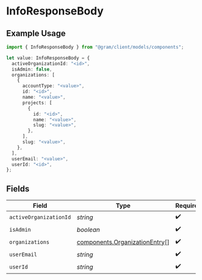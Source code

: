 # InfoResponseBody

## Example Usage

```typescript
import { InfoResponseBody } from "@gram/client/models/components";

let value: InfoResponseBody = {
  activeOrganizationId: "<id>",
  isAdmin: false,
  organizations: [
    {
      accountType: "<value>",
      id: "<id>",
      name: "<value>",
      projects: [
        {
          id: "<id>",
          name: "<value>",
          slug: "<value>",
        },
      ],
      slug: "<value>",
    },
  ],
  userEmail: "<value>",
  userId: "<id>",
};
```

## Fields

| Field                                                                          | Type                                                                           | Required                                                                       | Description                                                                    |
| ------------------------------------------------------------------------------ | ------------------------------------------------------------------------------ | ------------------------------------------------------------------------------ | ------------------------------------------------------------------------------ |
| `activeOrganizationId`                                                         | *string*                                                                       | :heavy_check_mark:                                                             | N/A                                                                            |
| `isAdmin`                                                                      | *boolean*                                                                      | :heavy_check_mark:                                                             | N/A                                                                            |
| `organizations`                                                                | [components.OrganizationEntry](../../models/components/organizationentry.md)[] | :heavy_check_mark:                                                             | N/A                                                                            |
| `userEmail`                                                                    | *string*                                                                       | :heavy_check_mark:                                                             | N/A                                                                            |
| `userId`                                                                       | *string*                                                                       | :heavy_check_mark:                                                             | N/A                                                                            |